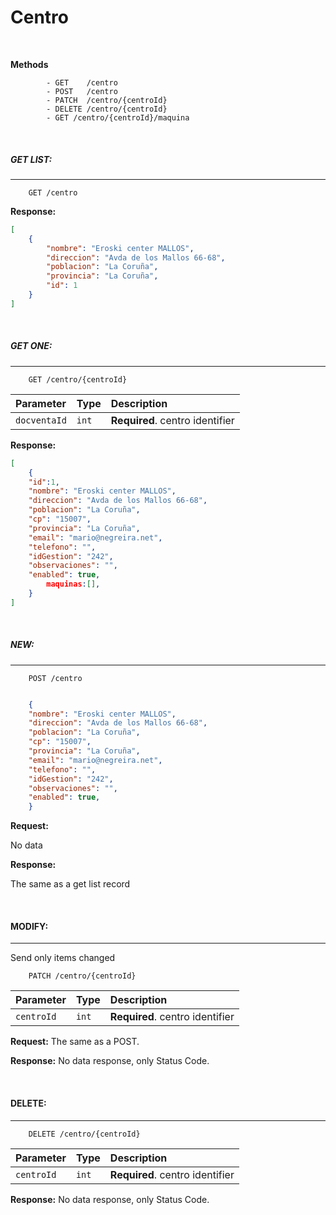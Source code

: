# Centro

&nbsp;
&nbsp;

**Methods**
```
        - GET    /centro
        - POST   /centro
        - PATCH  /centro/{centroId}
        - DELETE /centro/{centroId}
        - GET /centro/{centroId}/maquina
```
&nbsp;
&nbsp;
&nbsp;

##### __GET LIST:__
---
```
    GET /centro
```

**Response:**
```json    
[
    {
        "nombre": "Eroski center MALLOS",
        "direccion": "Avda de los Mallos 66-68",
        "poblacion": "La Coruña",
        "provincia": "La Coruña",
        "id": 1
    }
]
```
&nbsp;
&nbsp;
&nbsp;

##### __GET ONE:__
---
```
    GET /centro/{centroId}
```
| Parameter | Type | Description |
| :--- | :--- | :--- |
| `docventaId` | `int` | **Required**. centro identifier |

**Response:**
    
```json     
[
    {
    "id":1,
    "nombre": "Eroski center MALLOS",
    "direccion": "Avda de los Mallos 66-68",
    "poblacion": "La Coruña",
    "cp": "15007",
    "provincia": "La Coruña",
    "email": "mario@negreira.net",
    "telefono": "",
    "idGestion": "242",
    "observaciones": "",
    "enabled": true,
        maquinas:[],
    }
]
```
&nbsp;
&nbsp;
&nbsp;


##### __NEW:__
---
```
    POST /centro
```

```json    

    {
    "nombre": "Eroski center MALLOS",
    "direccion": "Avda de los Mallos 66-68",
    "poblacion": "La Coruña",
    "cp": "15007",
    "provincia": "La Coruña",
    "email": "mario@negreira.net",
    "telefono": "",
    "idGestion": "242",
    "observaciones": "",
    "enabled": true,
    }

```

**Request:**

No data

**Response:**

The same as a get list record

&nbsp;
&nbsp;
&nbsp;

#### __MODIFY:__ 
---
Send only items changed

```
    PATCH /centro/{centroId}
```

| Parameter | Type | Description |
| :--- | :--- | :--- |
| `centroId` | `int` | **Required**. centro identifier |

**Request:**
The same as a POST.

**Response:**
No data response, only Status Code.

&nbsp;
&nbsp;

#### __DELETE:__
---
```
    DELETE /centro/{centroId}
```

| Parameter | Type | Description |
| :--- | :--- | :--- |
| `centroId` | `int` | **Required**. centro identifier |

**Response:**
No data response, only Status Code.

